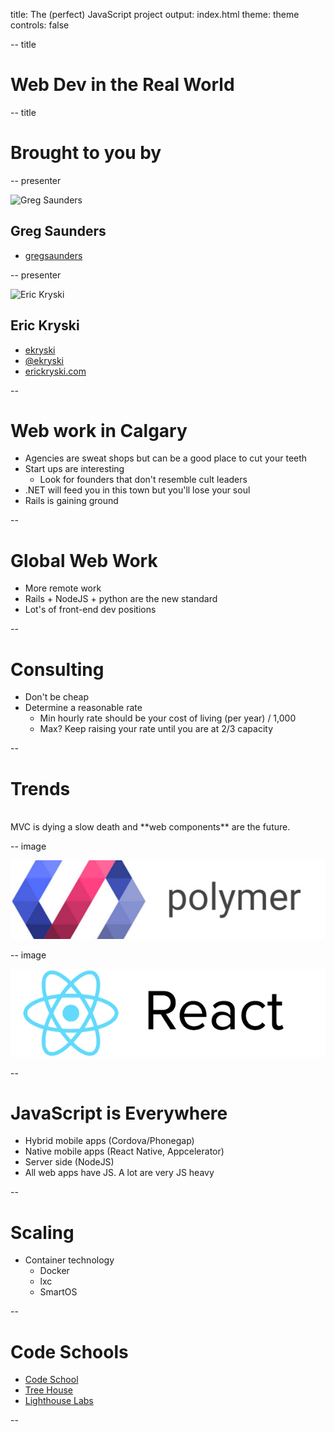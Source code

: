 title: The (perfect) JavaScript project
output: index.html
theme: theme
controls: false

-- title

# Web Dev in the Real World

-- title

# Brought to you by

-- presenter

![Greg Saunders](https://media.licdn.com/media/p/4/000/151/265/220229f.jpg)

## Greg Saunders

* [<i class="fa fa-github"></i> gregsaunders](https://github.com/gregsaunders)

-- presenter

![Eric Kryski](http://gravatar.com/avatar/23aba778a7daae99348aeb0728cf4aec?s=200)

## Eric Kryski

* [<i class="fa fa-github"></i> ekryski](https://github.com/ekryski)
* [<i class="fa fa-twitter"></i> @ekryski](http://twitter.com/ekryski)
* [<i class="fa fa-home"></i> erickryski.com](http://erickryski.com)

--

# Web work in Calgary

* Agencies are sweat shops but can be a good place to cut your teeth
* Start ups are interesting
  * Look for founders that don't resemble cult leaders
* .NET will feed you in this town but you'll lose your soul
* Rails is gaining ground

--
# Global Web Work

* More remote work
* Rails + NodeJS + python are the new standard
* Lot's of front-end dev positions

--

# Consulting

* Don't be cheap
* Determine a reasonable rate
	* Min hourly rate should be your cost of living (per year) / 1,000
	* Max? Keep raising your rate until you are at 2/3 capacity

--

# Trends

<br>
MVC is dying a slow death and **web components** are the future.

-- image

![polymer](img/polymer-logo.jpg)

-- image

![react](img/react-opti.png)

--
# JavaScript is Everywhere

- Hybrid mobile apps (Cordova/Phonegap)
- Native mobile apps (React Native, Appcelerator)
- Server side (NodeJS)
- All web apps have JS. A lot are very JS heavy

--

# Scaling

* Container technology
  * Docker
  * lxc
  * SmartOS

-- 

# Code Schools

- [Code School](https://www.codeschool.com/)
- [Tree House](https://teamtreehouse.com/)
- [Lighthouse Labs](https://www.lighthouselabs.ca/calgary)

--
